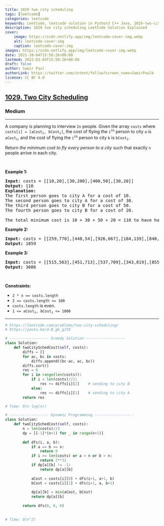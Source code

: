 ```yaml
---
title: 1029 two city scheduling
tags: [leetcode]
categories: leetcode
keywords: LeetCode, leetcode solution in Python3 C++ Java, 1029-two-city-scheduling solution
description: 1029 two city scheduling LeetCode Solution Explained
cover:
    image: https://scdn.netlify.app/img/leetcode-cover-img.webp
    alt: leetcode-cover-img
    caption: leetcode-cover-img
images: https://scdn.netlify.app/img/leetcode-cover-img.webp
date: 2021-10-04T15:58:26+08:00
lastmod: 2022-03-04T15:58:26+08:00
draft: false
author: Samir Paul
authorLink: https://twitter.com/intent/follow?screen_name=SamirPaulb
license: CC BY 4.0
---
```



<h2><a href="https://leetcode.com/problems/two-city-scheduling/">1029. Two City Scheduling</a></h2><h3>Medium</h3><hr><div><p>A company is planning to interview <code>2n</code> people. Given the array <code>costs</code> where <code>costs[i] = [aCost<sub>i</sub>, bCost<sub>i</sub>]</code>,&nbsp;the cost of flying the <code>i<sup>th</sup></code> person to city <code>a</code> is <code>aCost<sub>i</sub></code>, and the cost of flying the <code>i<sup>th</sup></code> person to city <code>b</code> is <code>bCost<sub>i</sub></code>.</p>

<p>Return <em>the minimum cost to fly every person to a city</em> such that exactly <code>n</code> people arrive in each city.</p>

<p>&nbsp;</p>
<p><strong class="example">Example 1:</strong></p>

<pre><strong>Input:</strong> costs = [[10,20],[30,200],[400,50],[30,20]]
<strong>Output:</strong> 110
<strong>Explanation: </strong>
The first person goes to city A for a cost of 10.
The second person goes to city A for a cost of 30.
The third person goes to city B for a cost of 50.
The fourth person goes to city B for a cost of 20.

The total minimum cost is 10 + 30 + 50 + 20 = 110 to have half the people interviewing in each city.
</pre>

<p><strong class="example">Example 2:</strong></p>

<pre><strong>Input:</strong> costs = [[259,770],[448,54],[926,667],[184,139],[840,118],[577,469]]
<strong>Output:</strong> 1859
</pre>

<p><strong class="example">Example 3:</strong></p>

<pre><strong>Input:</strong> costs = [[515,563],[451,713],[537,709],[343,819],[855,779],[457,60],[650,359],[631,42]]
<strong>Output:</strong> 3086
</pre>

<p>&nbsp;</p>
<p><strong>Constraints:</strong></p>

<ul>
	<li><code>2 * n == costs.length</code></li>
	<li><code>2 &lt;= costs.length &lt;= 100</code></li>
	<li><code>costs.length</code> is even.</li>
	<li><code>1 &lt;= aCost<sub>i</sub>, bCost<sub>i</sub> &lt;= 1000</code></li>
</ul>
</div>

---




```python
# https://leetcode.com/problems/two-city-scheduling/
# https://youtu.be/d-B_gk_gJtQ

# ------------------ Greedy Solution ------------------
class Solution:
    def twoCitySchedCost(self, costs):
        diffs = []
        for ac, bc in costs:
            diffs.append((bc-ac, ac, bc))
        diffs.sort()
        res = 0
        for i in range(len(costs)):
            if i < len(costs)//2:
                res += diffs[i][2]    # sending to city B     
            else:
                res += diffs[i][1]    # sending to city A
        return res

# Time: O(n log(n))

# ------------------ Dynamic Programming ------------------
class Solution:
    def twoCitySchedCost(self, costs):
        n = len(costs)//2
        dp = [[-1]*(n+1) for _ in range(n+1)]
        
        def dfs(i, a, b):
            if a == b == n:
                return 0
            if i >= len(costs) or a > n or b > n:
                return 2**31
            if dp[a][b] != -1:
                return dp[a][b]
            
            aCost = costs[i][0] + dfs(i+1, a+1, b)
            bCost = costs[i][1] + dfs(i+1, a, b+1)
            
            dp[a][b] = min(aCost, bCost)
            return dp[a][b]
        
        return dfs(0, 0, 0)
    
    
# Time: O(n^2)

```
